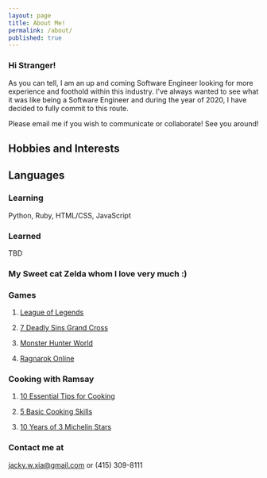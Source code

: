 ```yaml
---
layout: page
title: About Me!
permalink: /about/
published: true
---
```



### Hi Stranger!

As you can tell, I am an up and coming Software Engineer looking for more experience and foothold within this industry. I've always wanted to see what it was like being a Software Engineer and during the year of 2020, I have decided to fully commit to this route.

Please email me if you wish to communicate or collaborate! See you around!

## Hobbies and Interests

## Languages 

### Learning
Python, Ruby, HTML/CSS, JavaScript

### Learned
TBD

### My Sweet cat Zelda whom I love very much :)


### Games

1. [League of Legends](https://play.na.leagueoflegends.com/en_US)

2. [7 Deadly Sins Grand Cross](https://play.google.com/store/apps/details?id=com.netmarble.nanagb&hl=en_US)

3. [Monster Hunter World](http://monsterhunterworld.com/)

4. [Ragnarok Online](http://playragnarok.com/)

### Cooking with Ramsay

1. [10 Essential Tips for Cooking](https://www.youtube.com/watch?v=wHRXUeVsAQQ)

2. [5 Basic Cooking Skills](https://www.youtube.com/watch?v=ZJy1ajvMU1k)

3. [10 Years of 3 Michelin Stars](https://www.youtube.com/watch?v=VTZUzKMT3Jg&list=PLqcsHBAmAI5LVauU9HH1ASSu2_Ccbp-MZ&index=2)

### Contact me at

[jacky.w.xia@gmail.com](mailto:jacky.w.xia@gmail.com) or (415) 309-8111
